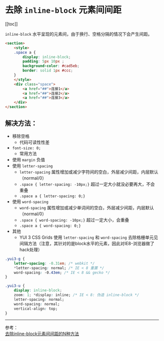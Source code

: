# 去除 `inline-block` 元素间间距

[[toc]]

`inline-block` 水平呈现的元素间，由于换行、空格分隔的情况下会产生间距。  

```html
<section>
    <style>
    .space a {
        display: inline-block;
        padding: 5px 10px ;
        background-color: #cad5eb;
        border: solid 1px #ccc;
    }
    </style>
    <div class="space">
        <a href="##">连接1</a>
        <a href="##">连接2</a>
        <a href="##">连接3</a>
    </div>
</section>
```

## 解决方法：

- 移除空格
    + 代码可读性性差
- `font-size: 0;`
    + 常用方法
- 使用 `margin` 负值
- 使用 `letter-spacing`
    + `letter-spacing` 属性增加或减少字符间的空白，外层减少间距，内层默认（normal/0）
    + `.space { letter-spacing: -10px;}` 超过一定大小就没必要再大，不会重叠
    + `.space a { letter-spacing: 0;}`
- 使用 `word-spacing`
    + `word-spacing` 属性增加或减少单词间的空白，外层减少间距，内层默认（normal/0）
    + `.space { word-spacing: -10px;}` 超过一定大小，会重叠
    + `.space a { word-spacing: 0;}`
- 其他
    + YUI 3 CSS Grids 使用 `letter-spacing` 和 `word-spacing` 去除格栅单元见间隔方法（注意，其针对的是block水平的元素，因此对IE8-浏览器做了hack处理）

```css
.yui3-g {
    letter-spacing: -0.31em; /* webkit */
    *letter-spacing: normal; /* IE < 8 重置 */
    word-spacing: -0.43em; /* IE < 8 && gecko */
}

.yui3-u {
    display: inline-block;
    zoom: 1; *display: inline; /* IE < 8: 伪造 inline-block */
    letter-spacing: normal;
    word-spacing: normal;
    vertical-align: top;
}
```

***

参考：  
[去除inline-block元素间间距的N种方法](https://www.zhangxinxu.com/wordpress/2012/04/inline-block-space-remove-%E5%8E%BB%E9%99%A4%E9%97%B4%E8%B7%9D/)  
